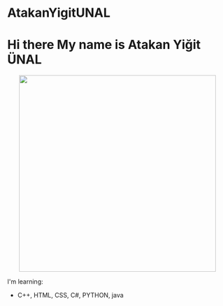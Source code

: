 # AtakanYigitUNAL
# Hi there My name is Atakan Yiğit ÜNAL

<p align=center><img align="center" src="astromanya" width="450"></p>

I'm learning:
<br>
 * C++, HTML, CSS, C#, PYTHON, java

<p align=center> <a href="astromanya        <img src="https://rapidapi.com/blog/wp-content/uploads/2017/01/octocat.gif" width="100"> </a> 
<a href="astromanya        <img src="https://i.pinimg.com/originals/de/b4/6f/deb46f02a59e3b3a2aa58fac16290d63.gif" width="100"> </a>
